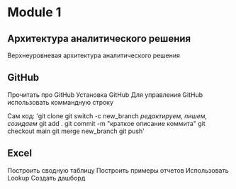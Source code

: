 # Module 1
## Архитектура аналитического решения 
Верхнеуровневая архитектура аналитического решения
## GitHub
Прочитать про GitHub
Установка GitHub
Для управления GitHub использовать коммандную строку

Сам код: 
'git clone
git switch -c new_branch
*редактируем, пишем, созидаем*
git add .
git commit -m "краткое описание коммита"
git checkout main
git merge new_branch
git push'

## Excel
Построить сводную таблицу
Построить примеры отчетов
Использовать Lookup
Создать дашборд
